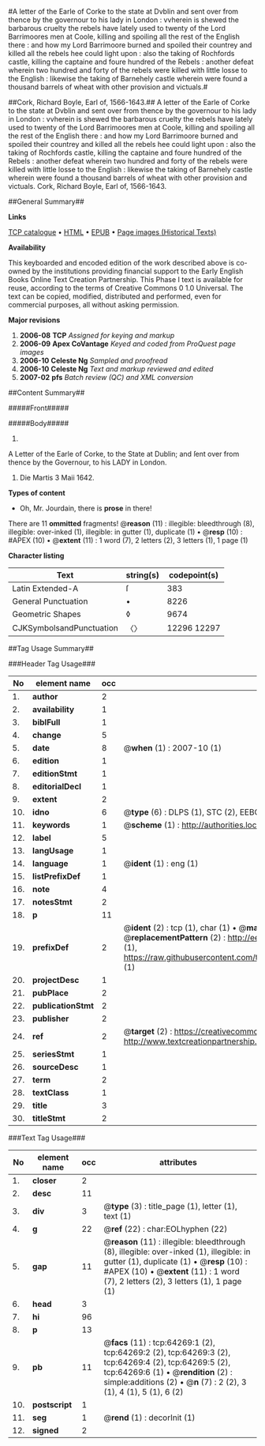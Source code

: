 #A letter of the Earle of Corke to the state at Dvblin and sent over from thence by the governour to his lady in London : vvherein is shewed the barbarous cruelty the rebels have lately used to twenty of the Lord Barrimoores men at Coole, killing and spoiling all the rest of the English there : and how my Lord Barrimoore burned and spoiled their countrey and killed all the rebels hee could light upon : also the taking of Rochfords castle, killing the captaine and foure hundred of the Rebels : another defeat wherein two hundred and forty of the rebels were killed with little losse to the English : likewise the taking of Barnehely castle wherein were found a thousand barrels of wheat with other provision and victuals.#

##Cork, Richard Boyle, Earl of, 1566-1643.##
A letter of the Earle of Corke to the state at Dvblin and sent over from thence by the governour to his lady in London : vvherein is shewed the barbarous cruelty the rebels have lately used to twenty of the Lord Barrimoores men at Coole, killing and spoiling all the rest of the English there : and how my Lord Barrimoore burned and spoiled their countrey and killed all the rebels hee could light upon : also the taking of Rochfords castle, killing the captaine and foure hundred of the Rebels : another defeat wherein two hundred and forty of the rebels were killed with little losse to the English : likewise the taking of Barnehely castle wherein were found a thousand barrels of wheat with other provision and victuals.
Cork, Richard Boyle, Earl of, 1566-1643.

##General Summary##

**Links**

[TCP catalogue](http://www.ota.ox.ac.uk/tcp/)  • 
[HTML](http://tei.it.ox.ac.uk/tcp/Texts-HTML/free/A34/A34567.html)  • 
[EPUB](http://tei.it.ox.ac.uk/tcp/Texts-EPUB/free/A34/A34567.epub) • 
[Page images (Historical Texts)](https://data.historicaltexts.jisc.ac.uk/view?pubId=eebo-12607564e&pageId=eebo-12607564e-64269-1)

**Availability**

This keyboarded and encoded edition of the
	       work described above is co-owned by the institutions
	       providing financial support to the Early English Books
	       Online Text Creation Partnership. This Phase I text is
	       available for reuse, according to the terms of Creative
	       Commons 0 1.0 Universal. The text can be copied,
	       modified, distributed and performed, even for
	       commercial purposes, all without asking permission.

**Major revisions**

1. __2006-08__ __TCP__ *Assigned for keying and markup*
1. __2006-09__ __Apex CoVantage__ *Keyed and coded from ProQuest page images*
1. __2006-10__ __Celeste Ng__ *Sampled and proofread*
1. __2006-10__ __Celeste Ng__ *Text and markup reviewed and edited*
1. __2007-02__ __pfs__ *Batch review (QC) and XML conversion*

##Content Summary##

#####Front#####

#####Body#####

1. 
A Letter of the Earle of Corke, to the State at Dublin; and ſent over from thence by the Governour, to his LADY in London.

1. Die Martis 3 Maii 1642.

**Types of content**

  * Oh, Mr. Jourdain, there is **prose** in there!

There are 11 **ommitted** fragments! 
 @__reason__ (11) : illegible: bleedthrough (8), illegible: over-inked (1), illegible: in gutter (1), duplicate (1)  •  @__resp__ (10) : #APEX (10)  •  @__extent__ (11) : 1 word (7), 2 letters (2), 3 letters (1), 1 page (1)

**Character listing**


|Text|string(s)|codepoint(s)|
|---|---|---|
|Latin Extended-A|ſ|383|
|General Punctuation|•|8226|
|Geometric Shapes|◊|9674|
|CJKSymbolsandPunctuation|〈〉|12296 12297|

##Tag Usage Summary##

###Header Tag Usage###

|No|element name|occ|attributes|
|---|---|---|---|
|1.|__author__|2||
|2.|__availability__|1||
|3.|__biblFull__|1||
|4.|__change__|5||
|5.|__date__|8| @__when__ (1) : 2007-10 (1)|
|6.|__edition__|1||
|7.|__editionStmt__|1||
|8.|__editorialDecl__|1||
|9.|__extent__|2||
|10.|__idno__|6| @__type__ (6) : DLPS (1), STC (2), EEBO-CITATION (1), OCLC (1), VID (1)|
|11.|__keywords__|1| @__scheme__ (1) : http://authorities.loc.gov/ (1)|
|12.|__label__|5||
|13.|__langUsage__|1||
|14.|__language__|1| @__ident__ (1) : eng (1)|
|15.|__listPrefixDef__|1||
|16.|__note__|4||
|17.|__notesStmt__|2||
|18.|__p__|11||
|19.|__prefixDef__|2| @__ident__ (2) : tcp (1), char (1)  •  @__matchPattern__ (2) : ([0-9\-]+):([0-9IVX]+) (1), (.+) (1)  •  @__replacementPattern__ (2) : http://eebo.chadwyck.com/downloadtiff?vid=$1&page=$2 (1), https://raw.githubusercontent.com/textcreationpartnership/Texts/master/tcpchars.xml#$1 (1)|
|20.|__projectDesc__|1||
|21.|__pubPlace__|2||
|22.|__publicationStmt__|2||
|23.|__publisher__|2||
|24.|__ref__|2| @__target__ (2) : https://creativecommons.org/publicdomain/zero/1.0/ (1), http://www.textcreationpartnership.org/docs/. (1)|
|25.|__seriesStmt__|1||
|26.|__sourceDesc__|1||
|27.|__term__|2||
|28.|__textClass__|1||
|29.|__title__|3||
|30.|__titleStmt__|2||


###Text Tag Usage###

|No|element name|occ|attributes|
|---|---|---|---|
|1.|__closer__|2||
|2.|__desc__|11||
|3.|__div__|3| @__type__ (3) : title_page (1), letter (1), text (1)|
|4.|__g__|22| @__ref__ (22) : char:EOLhyphen (22)|
|5.|__gap__|11| @__reason__ (11) : illegible: bleedthrough (8), illegible: over-inked (1), illegible: in gutter (1), duplicate (1)  •  @__resp__ (10) : #APEX (10)  •  @__extent__ (11) : 1 word (7), 2 letters (2), 3 letters (1), 1 page (1)|
|6.|__head__|3||
|7.|__hi__|96||
|8.|__p__|13||
|9.|__pb__|11| @__facs__ (11) : tcp:64269:1 (2), tcp:64269:2 (2), tcp:64269:3 (2), tcp:64269:4 (2), tcp:64269:5 (2), tcp:64269:6 (1)  •  @__rendition__ (2) : simple:additions (2)  •  @__n__ (7) : 2 (2), 3 (1), 4 (1), 5 (1), 6 (2)|
|10.|__postscript__|1||
|11.|__seg__|1| @__rend__ (1) : decorInit (1)|
|12.|__signed__|2||

